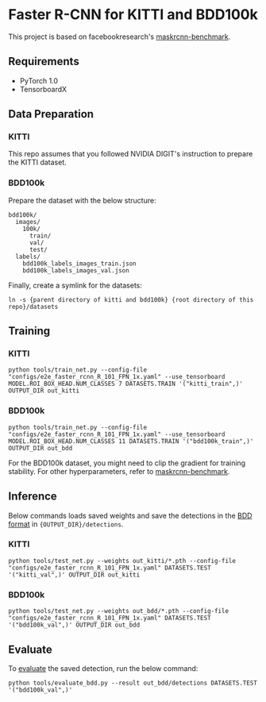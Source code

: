 # Faster R-CNN for KITTI and BDD100k

This project is based on facebookresearch's [maskrcnn-benchmark](https://github.com/facebookresearch/maskrcnn-benchmark).

## Requirements
* PyTorch 1.0
* TensorboardX

## Data Preparation
### KITTI
This repo assumes that you followed NVIDIA DIGIT's instruction to prepare the KITTI dataset.

### BDD100k
Prepare the dataset with the below structure:
```
bdd100k/
  images/
    100k/
      train/
      val/
      test/
  labels/
    bdd100k_labels_images_train.json
    bdd100k_labels_images_val.json
```

Finally, create a symlink for the datasets:
```
ln -s {parent directory of kitti and bdd100k} {root directory of this repo}/datasets
```

## Training

### KITTI
```
python tools/train_net.py --config-file "configs/e2e_faster_rcnn_R_101_FPN_1x.yaml" --use_tensorboard MODEL.ROI_BOX_HEAD.NUM_CLASSES 7 DATASETS.TRAIN '("kitti_train",)' OUTPUT_DIR out_kitti
```

### BDD100k
```
python tools/train_net.py --config-file "configs/e2e_faster_rcnn_R_101_FPN_1x.yaml" --use_tensorboard MODEL.ROI_BOX_HEAD.NUM_CLASSES 11 DATASETS.TRAIN '("bdd100k_train",)' OUTPUT_DIR out_bdd
```

For the BDD100k dataset, you might need to clip the gradient for training stability. For other hyperparameters, refer to [maskrcnn-benchmark](https://github.com/facebookresearch/maskrcnn-benchmark).


## Inference

Below commands loads saved weights and save the detections in the [BDD format](https://github.com/ucbdrive/bdd-data/blob/master/doc/format.md) in ``{OUTPUT_DIR}/detections``.

### KITTI
```
python tools/test_net.py --weights out_kitti/*.pth --config-file "configs/e2e_faster_rcnn_R_101_FPN_1x.yaml" DATASETS.TEST '("kitti_val",)' OUTPUT_DIR out_kitti
```

### BDD100k
```
python tools/test_net.py --weights out_bdd/*.pth --config-file "configs/e2e_faster_rcnn_R_101_FPN_1x.yaml" DATASETS.TEST '("bdd100k_val",)' OUTPUT_DIR out_bdd
```

## Evaluate
To [evaluate](https://github.com/ucbdrive/bdd-data/blob/master/bdd_data/evaluate.py) the saved detection, run the below command:
```
python tools/evaluate_bdd.py --result out_bdd/detections DATASETS.TEST '("bdd100k_val",)'
```


